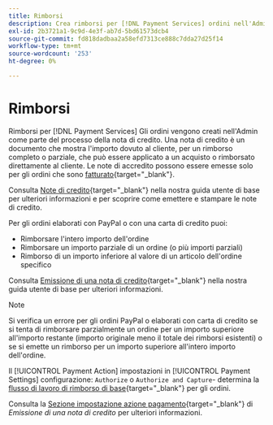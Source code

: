 ```yaml
---
title: Rimborsi
description: Crea rimborsi per [!DNL Payment Services] ordini nell'Admin come parte del processo della nota di credito.
exl-id: 2b3721a1-9c9d-4e3f-ab7d-5bd61573dcb4
source-git-commit: fd818dadbaa2a58efd7313ce888c7dda27d25f14
workflow-type: tm+mt
source-wordcount: '253'
ht-degree: 0%

---
```


# Rimborsi

Rimborsi per [!DNL Payment Services] Gli ordini vengono creati nell&#39;Admin come parte del processo della nota di credito. Una nota di credito è un documento che mostra l&#39;importo dovuto al cliente, per un rimborso completo o parziale, che può essere applicato a un acquisto o rimborsato direttamente al cliente. Le note di accredito possono essere emesse solo per gli ordini che sono [fatturato](https://docs.magento.com/user-guide/sales/invoice-create.html){target="_blank"}.

Consulta [Note di credito](https://docs.magento.com/user-guide/sales/credit-memos.html){target="_blank"} nella nostra guida utente di base per ulteriori informazioni e per scoprire come emettere e stampare le note di credito.

Per gli ordini elaborati con PayPal o con una carta di credito puoi:

* Rimborsare l&#39;intero importo dell&#39;ordine
* Rimborsare un importo parziale di un ordine (o più importi parziali)
* Rimborso di un importo inferiore al valore di un articolo dell&#39;ordine specifico

Consulta [Emissione di una nota di credito](https://docs.magento.com/user-guide/sales/credit-memo-create.html){target="_blank"} nella nostra guida utente di base per ulteriori informazioni.

>[!NOTE]
>
>Si verifica un errore per gli ordini PayPal o elaborati con carta di credito se si tenta di rimborsare parzialmente un ordine per un importo superiore all&#39;importo restante (importo originale meno il totale dei rimborsi esistenti) o se si emette un rimborso per un importo superiore all&#39;intero importo dell&#39;ordine.

Il [!UICONTROL Payment Action] impostazioni in [!UICONTROL Payment Settings] configurazione: `Authorize` o `Authorize and Capture`- determina la [flusso di lavoro di rimborso di base](https://docs.magento.com/user-guide/sales/credit-memos.html#refund-workflow){target="_blank"} per gli ordini.

Consulta la [Sezione impostazione azione pagamento](https://docs.magento.com/user-guide/sales/credit-memo-create.html#payment-action-setting){target="_blank"} di _Emissione di una nota di credito_ per ulteriori informazioni.
